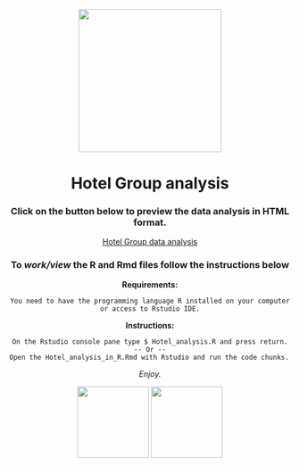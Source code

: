 <div align="center">
 <img height="256" width="256" src="https://www.r-project.org/logo/Rlogo.svg"></>
</>

# Hotel Group analysis


### Click on the button below to preview the data analysis in HTML format.

[Hotel Group data analysis](https://david-paulos.github.io/Hotel_analysis_in_R.html)

### To *work/view* the R and Rmd files follow the instructions below


**Requirements:**

    You need to have the programming language R installed on your computer or access to Rstudio IDE.
 
**Instructions:**

    On the Rstudio console pane type $ Hotel_analysis.R and press return.
    -- Or --
    Open the Hotel_analysis_in_R.Rmd with Rstudio and run the code chunks. 

*Enjoy.*
 
<img height="128" width="128" src="https://www.r-project.org/logo/Rlogo.svg" /> <img height="128" width="128" src="https://cdn.jsdelivr.net/gh/devicons/devicon/icons/rstudio/rstudio-original.svg" />
